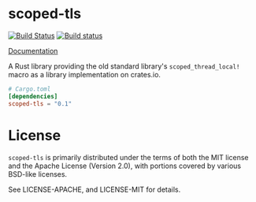 # scoped-tls

[![Build Status](https://travis-ci.org/alexcrichton/scoped-tls.svg?branch=master)](https://travis-ci.org/alexcrichton/scoped-tls)
[![Build status](https://ci.appveyor.com/api/projects/status/9tatexq47i3ee13k?svg=true)](https://ci.appveyor.com/project/alexcrichton/flate2-rs)

[Documentation](http://alexcrichton.com/scoped-tls)

A Rust library providing the old standard library's `scoped_thread_local!` macro
as a library implementation on crates.io.

```toml
# Cargo.toml
[dependencies]
scoped-tls = "0.1"
```

# License

`scoped-tls` is primarily distributed under the terms of both the MIT license and
the Apache License (Version 2.0), with portions covered by various BSD-like
licenses.

See LICENSE-APACHE, and LICENSE-MIT for details.
